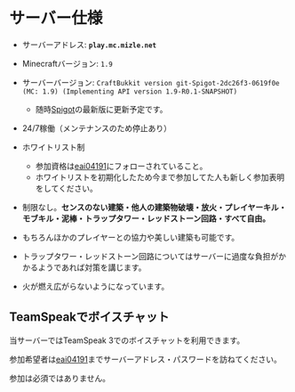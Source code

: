 サーバー仕様
===

 - サーバーアドレス: **`play.mc.mizle.net`**
 - Minecraftバージョン: `1.9`
 - サーバーバージョン: `CraftBukkit version git-Spigot-2dc26f3-0619f0e (MC: 1.9) (Implementing API version 1.9-R0.1-SNAPSHOT)`
   - 随時[Spigot](https://www.spigotmc.org/)の最新版に更新予定です。

 - 24/7稼働（メンテナンスのため停止あり）
 - ホワイトリスト制
   - 参加資格は[eai04191](https://twitter.com/eai04191)にフォローされていること。
   - ホワイトリストを初期化したため今まで参加してた人も新しく参加表明をしてください。
 - 制限なし。**センスのない建築・他人の建築物破壊・放火・プレイヤーキル・モブキル・泥棒・トラップタワー・レッドストーン回路・すべて自由。**
  - もちろんほかのプレイヤーとの協力や美しい建築も可能です。
  - トラップタワー・レッドストーン回路についてはサーバーに過度な負担がかかるようであれば対策を講じます。


 - 火が燃え広がらないようになっています。

TeamSpeakでボイスチャット
---

当サーバーではTeamSpeak 3でのボイスチャットを利用できます。

参加希望者は[eai04191](https://twitter.com/eai04191)までサーバーアドレス・パスワードを訪ねてください。

参加は必須ではありません。